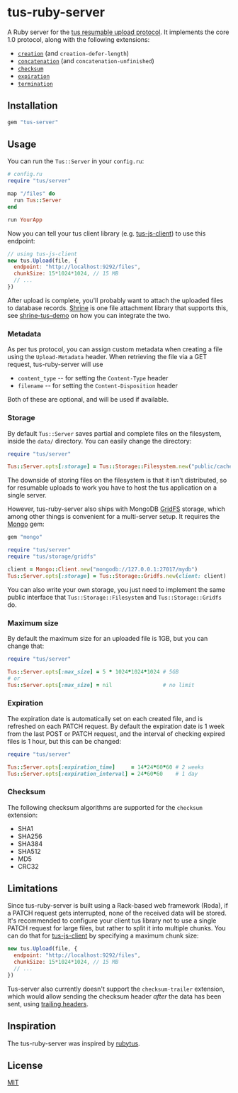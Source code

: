 # tus-ruby-server

A Ruby server for the [tus resumable upload protocol]. It implements the core
1.0 protocol, along with the following extensions:

* [`creation`][creation] (and `creation-defer-length`)
* [`concatenation`][concatenation] (and `concatenation-unfinished`)
* [`checksum`][checksum]
* [`expiration`][expiration]
* [`termination`][termination]

## Installation

```rb
gem "tus-server"
```

## Usage

You can run the `Tus::Server` in your `config.ru`:

```rb
# config.ru
require "tus/server"

map "/files" do
  run Tus::Server
end

run YourApp
```

Now you can tell your tus client library (e.g. [tus-js-client]) to use this
endpoint:

```js
// using tus-js-client
new tus.Upload(file, {
  endpoint: "http://localhost:9292/files",
  chunkSize: 15*1024*1024, // 15 MB
  // ...
})
```

After upload is complete, you'll probably want to attach the uploaded files to
database records. [Shrine] is one file attachment library that supports this,
see [shrine-tus-demo] on how you can integrate the two.

### Metadata

As per tus protocol, you can assign custom metadata when creating a file using
the `Upload-Metadata` header. When retrieving the file via a GET request,
tus-ruby-server will use

* `content_type` -- for setting the `Content-Type` header
* `filename` -- for setting the `Content-Disposition` header

Both of these are optional, and will be used if available.

### Storage

By default `Tus::Server` saves partial and complete files on the filesystem,
inside the `data/` directory. You can easily change the directory:

```rb
require "tus/server"

Tus::Server.opts[:storage] = Tus::Storage::Filesystem.new("public/cache")
```

The downside of storing files on the filesystem is that it isn't distributed,
so for resumable uploads to work you have to host the tus application on a
single server.

However, tus-ruby-server also ships with MongoDB [GridFS] storage, which among
other things is convenient for a multi-server setup. It requires the [Mongo]
gem:

```rb
gem "mongo"
```

```rb
require "tus/server"
require "tus/storage/gridfs"

client = Mongo::Client.new("mongodb://127.0.0.1:27017/mydb")
Tus::Server.opts[:storage] = Tus::Storage::Gridfs.new(client: client)
```

You can also write your own storage, you just need to implement the same
public interface that `Tus::Storage::Filesystem` and `Tus::Storage::Gridfs` do.

### Maximum size

By default the maximum size for an uploaded file is 1GB, but you can change
that:

```rb
require "tus/server"

Tus::Server.opts[:max_size] = 5 * 1024*1024*1024 # 5GB
# or
Tus::Server.opts[:max_size] = nil                # no limit
```

### Expiration

The expiration date is automatically set on each created file, and is refreshed
on each PATCH request. By default the expiration date is 1 week from the last
POST or PATCH request, and the interval of checking expired files is 1 hour,
but this can be changed:

```rb
require "tus/server"

Tus::Server.opts[:expiration_time]     = 14*24*60*60 # 2 weeks
Tus::Server.opts[:expiration_interval] = 24*60*60    # 1 day
```

### Checksum

The following checksum algorithms are supported for the `checksum` extension:

* SHA1
* SHA256
* SHA384
* SHA512
* MD5
* CRC32

## Limitations

Since tus-ruby-server is built using a Rack-based web framework (Roda), if a
PATCH request gets interrupted, none of the received data will be stored. It's
recommended to configure your client tus library not to use a single PATCH
request for large files, but rather to split it into multiple chunks. You can
do that for [tus-js-client] by specifying a maximum chunk size:

```js
new tus.Upload(file, {
  endpoint: "http://localhost:9292/files",
  chunkSize: 15*1024*1024, // 15 MB
  // ...
})
```

Tus-server also currently doesn't support the `checksum-trailer` extension,
which would allow sending the checksum header *after* the data has been sent,
using [trailing headers].

## Inspiration

The tus-ruby-server was inspired by [rubytus].

## License

[MIT](/LICENSE.txt)

[tus resumable upload protocol]: http://tus.io/
[tus-js-client]: https://github.com/tus/tus-js-client
[creation]: http://tus.io/protocols/resumable-upload.html#creation
[concatenation]: http://tus.io/protocols/resumable-upload.html#concatenation
[checksum]: http://tus.io/protocols/resumable-upload.html#checksum
[expiration]: http://tus.io/protocols/resumable-upload.html#expiration
[termination]: http://tus.io/protocols/resumable-upload.html#termination
[GridFS]: https://docs.mongodb.org/v3.0/core/gridfs/
[Mongo]: https://github.com/mongodb/mongo-ruby-driver
[shrine-tus-demo]: https://github.com/janko-m/shrine-tus-demo
[Shrine]: https://github.com/janko-m/shrine
[trailing headers]: https://tools.ietf.org/html/rfc7230#section-4.1.2
[rubytus]: https://github.com/picocandy/rubytus
